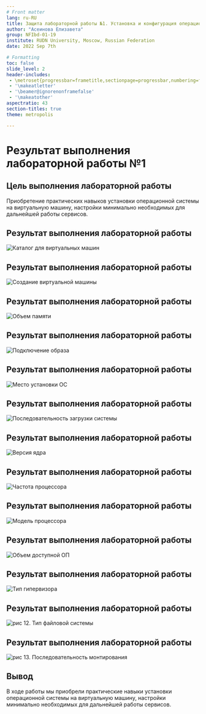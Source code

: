 ```yaml
---
# Front matter
lang: ru-RU
title: Защита лабораторной работы №1. Установка и конфигурация операционной системы на виртуальную машину
author: "Асеинова Елизавета"
group: NFIbd-01-19
institute: RUDN University, Moscow, Russian Federation
date: 2022 Sep 7th

# Formatting
toc: false
slide_level: 2
header-includes: 
 - \metroset{progressbar=frametitle,sectionpage=progressbar,numbering=fraction}
 - '\makeatletter'
 - '\beamer@ignorenonframefalse'
 - '\makeatother'
aspectratio: 43
section-titles: true
theme: metropolis

---
```


# Результат выполнения лабораторной работы №1

## Цель выполнения лабораторной работы 

Приобретение практических навыков установки операционной системы на виртуальную машину, настройки минимально необходимых для дальнейшей работы сервисов.

## Результат выполнения лабораторной работы

![Каталог для виртуальных машин](images/1.png)

## Результат выполнения лабораторной работы

![Создание виртуальной машины](images/2.png)

## Результат выполнения лабораторной работы

![Объем памяти](images/3.png)

## Результат выполнения лабораторной работы

![Подключение образа](images/7.png)

## Результат выполнения лабораторной работы

![Место установки ОС](images/14.png)

## Результат выполнения лабораторной работы

![Последовательность загрузки системы](images/15.png)

## Результат выполнения лабораторной работы

![Версия ядра](images/16.png)

## Результат выполнения лабораторной работы

![Частота процессора](images/17.png)

## Результат выполнения лабораторной работы

![Модель процессора](images/18.png)

## Результат выполнения лабораторной работы

![Объем доступной ОП](images/19.png)

## Результат выполнения лабораторной работы

![Тип гипервизора](images/20.png)

## Результат выполнения лабораторной работы

![рис 12. Тип файловой системы](images/21.png)

## Результат выполнения лабораторной работы

![рис 13. Последовательность монтирования](images/22.png)

## Вывод 

В ходе работы мы приобрели практические навыки установки операционной системы на виртуальную машину, настройки минимально необходимых для дальнейшей работы сервисов.